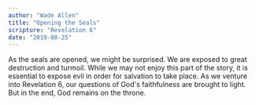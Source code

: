 ```yaml
---
author: "Wade Allen"
title: "Opening the Seals"
scripture: "Revelation 6"
date: "2019-08-25"
---
```


As the seals are opened, we might be surprised. We are exposed to great destruction and turmoil. While we may not enjoy this part of the story, it is essential to expose evil in order for salvation to take place. As we venture into Revelation 6, our questions of God's faithfulness are brought to light. But in the end, God remains on the throne.
